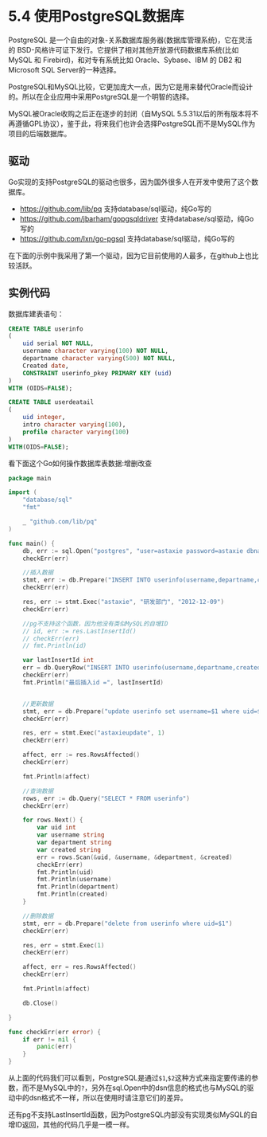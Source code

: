 # 5.4 使用PostgreSQL数据库

PostgreSQL 是一个自由的对象-关系数据库服务器(数据库管理系统)，它在灵活的 BSD-风格许可证下发行。它提供了相对其他开放源代码数据库系统(比如 MySQL 和 Firebird)，和对专有系统比如 Oracle、Sybase、IBM 的 DB2 和 Microsoft SQL Server的一种选择。

PostgreSQL和MySQL比较，它更加庞大一点，因为它是用来替代Oracle而设计的。所以在企业应用中采用PostgreSQL是一个明智的选择。

MySQL被Oracle收购之后正在逐步的封闭（自MySQL 5.5.31以后的所有版本将不再遵循GPL协议），鉴于此，将来我们也许会选择PostgreSQL而不是MySQL作为项目的后端数据库。

## 驱动

Go实现的支持PostgreSQL的驱动也很多，因为国外很多人在开发中使用了这个数据库。

- https://github.com/lib/pq 支持database/sql驱动，纯Go写的
- https://github.com/jbarham/gopgsqldriver 支持database/sql驱动，纯Go写的
- https://github.com/lxn/go-pgsql 支持database/sql驱动，纯Go写的

在下面的示例中我采用了第一个驱动，因为它目前使用的人最多，在github上也比较活跃。

## 实例代码

数据库建表语句：

```sql
CREATE TABLE userinfo
(
    uid serial NOT NULL,
    username character varying(100) NOT NULL,
    departname character varying(500) NOT NULL,
    Created date,
    CONSTRAINT userinfo_pkey PRIMARY KEY (uid)
)
WITH (OIDS=FALSE);

CREATE TABLE userdeatail
(
    uid integer,
    intro character varying(100),
    profile character varying(100)
)
WITH(OIDS=FALSE);
```

看下面这个Go如何操作数据库表数据:增删改查

```Go
package main

import (
    "database/sql"
    "fmt"

    _ "github.com/lib/pq"
)

func main() {
    db, err := sql.Open("postgres", "user=astaxie password=astaxie dbname=test sslmode=disable")
    checkErr(err)

    //插入数据
    stmt, err := db.Prepare("INSERT INTO userinfo(username,departname,created) VALUES($1,$2,$3) RETURNING uid")
    checkErr(err)

    res, err := stmt.Exec("astaxie", "研发部门", "2012-12-09")
    checkErr(err)

    //pg不支持这个函数，因为他没有类似MySQL的自增ID
    // id, err := res.LastInsertId()
    // checkErr(err)
    // fmt.Println(id)

    var lastInsertId int
    err = db.QueryRow("INSERT INTO userinfo(username,departname,created) VALUES($1,$2,$3) returning uid;", "astaxie", "研发部门", "2012-12-09").Scan(&lastInsertId)
    checkErr(err)
    fmt.Println("最后插入id =", lastInsertId)


    //更新数据
    stmt, err = db.Prepare("update userinfo set username=$1 where uid=$2")
    checkErr(err)

    res, err = stmt.Exec("astaxieupdate", 1)
    checkErr(err)

    affect, err := res.RowsAffected()
    checkErr(err)

    fmt.Println(affect)

    //查询数据
    rows, err := db.Query("SELECT * FROM userinfo")
    checkErr(err)

    for rows.Next() {
        var uid int
        var username string
        var department string
        var created string
        err = rows.Scan(&uid, &username, &department, &created)
        checkErr(err)
        fmt.Println(uid)
        fmt.Println(username)
        fmt.Println(department)
        fmt.Println(created)
    }

    //删除数据
    stmt, err = db.Prepare("delete from userinfo where uid=$1")
    checkErr(err)

    res, err = stmt.Exec(1)
    checkErr(err)

    affect, err = res.RowsAffected()
    checkErr(err)

    fmt.Println(affect)

    db.Close()

}

func checkErr(err error) {
    if err != nil {
        panic(err)
    }
}
```

从上面的代码我们可以看到，PostgreSQL是通过`$1`,`$2`这种方式来指定要传递的参数，而不是MySQL中的`?`，另外在sql.Open中的dsn信息的格式也与MySQL的驱动中的dsn格式不一样，所以在使用时请注意它们的差异。

还有pg不支持LastInsertId函数，因为PostgreSQL内部没有实现类似MySQL的自增ID返回，其他的代码几乎是一模一样。